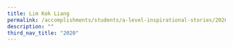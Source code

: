```yaml
---
title: Lim Kok Liang
permalink: /accomplishments/students/a-level-inspirational-stories/2020/lim-kok-liang/
description: ""
third_nav_title: "2020"
---
```



